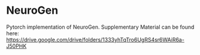 # NeuroGen
Pytorch implementation of NeuroGen.
Supplementary Material can be found here: https://drive.google.com/drive/folders/1333yhTqTro6UgRS4sr6WAiR6a-J50PHK

